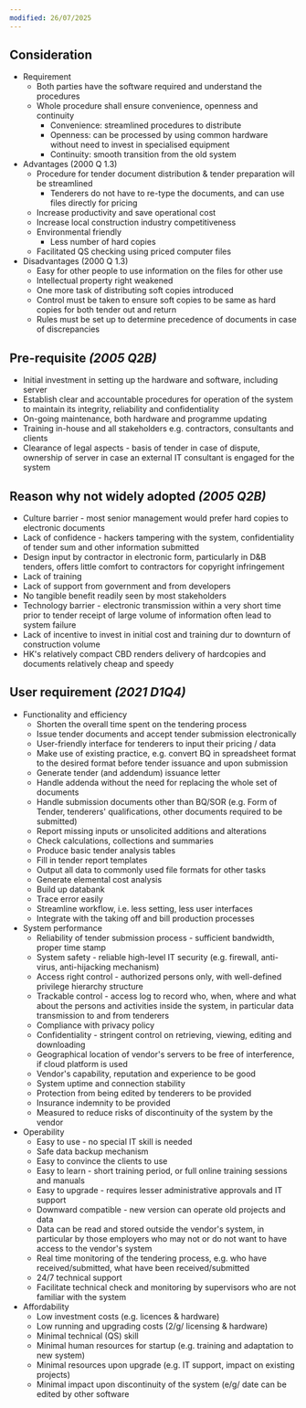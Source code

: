 ```yaml
---
modified: 26/07/2025
---
```

## Consideration

- Requirement
	- Both parties have the software required and understand the procedures
	- Whole procedure shall ensure convenience, openness and continuity
		- Convenience: streamlined procedures to distribute
		- Openness: can be processed by using common hardware without need to invest in specialised equipment
		- Continuity: smooth transition from the old system
- Advantages (2000 Q 1.3)
	- Procedure for tender document distribution & tender preparation will be streamlined
		- Tenderers do not have to re-type the documents, and can use files directly for pricing
	- Increase productivity and save operational cost
	- Increase local construction industry competitiveness
	- Environmental friendly
		- Less number of hard copies
	- Facilitated QS checking using priced computer files
- Disadvantages (2000 Q 1.3)
	- Easy for other people to use information on the files for other use
	- Intellectual property right weakened
	- One more task of distributing soft copies introduced
	- Control must be taken to ensure soft copies to be same as hard copies for both tender out and return
	- Rules must be set up to determine precedence of documents in case of discrepancies

## Pre-requisite *(2005 Q2B)*

- Initial investment in setting up the hardware and software, including server
- Establish clear and accountable procedures for operation of the system to maintain its integrity, reliability and confidentiality
- On-going maintenance, both hardware and programme updating
- Training in-house and all stakeholders e.g. contractors, consultants and clients
- Clearance of legal aspects - basis of tender in case of dispute, ownership of server in case an external IT consultant is engaged for the system

## Reason why not widely adopted *(2005 Q2B)*

- Culture barrier - most senior management would prefer hard copies to electronic documents
- Lack of confidence - hackers tampering with the system, confidentiality of tender sum and other information submitted
- Design input by contractor in electronic form, particularly in D&B tenders, offers little comfort to contractors for copyright infringement 
- Lack of training
- Lack of support from government and from developers
- No tangible benefit readily seen by most stakeholders
- Technology barrier - electronic transmission within a very short time prior to tender receipt of large volume of information often lead to system failure
- Lack of incentive to invest in initial cost and training dur to downturn of construction volume
- HK's relatively compact CBD renders delivery of hardcopies and documents relatively cheap and speedy

## User requirement *(2021 D1Q4)*

- Functionality and efficiency
	- Shorten the overall time spent on the tendering process 
	- Issue tender documents and accept tender submission electronically
	- User-friendly interface for tenderers to input their pricing / data
	- Make use of existing practice, e.g. convert BQ in spreadsheet format to the desired format before tender issuance and upon submission
	- Generate tender (and addendum) issuance letter
	- Handle addenda without the need for replacing the whole set of documents
	- Handle submission documents other than BQ/SOR (e.g. Form of Tender, tenderers' qualifications, other documents required to be submitted)
	- Report missing inputs or unsolicited additions and alterations
	- Check calculations, collections and summaries
	- Produce basic tender analysis tables
	- Fill in tender report templates
	- Output all data to commonly used file formats for other tasks
	- Generate elemental cost analysis
	- Build up databank
	- Trace error easily
	- Streamline workflow, i.e. less setting, less user interfaces
	- Integrate with the taking off and bill production processes 
- System performance
	- Reliability of tender submission process - sufficient bandwidth, proper time stamp
	- System safety - reliable high-level IT security (e.g. firewall, anti-virus, anti-hijacking mechanism)
	- Access right control - authorized persons only, with well-defined privilege hierarchy structure
	- Trackable control - access log to record who, when, where and what about the persons and activities inside the system, in particular data transmission to and from tenderers
	- Compliance with privacy policy
	- Confidentiality - stringent control on retrieving, viewing, editing and downloading
	- Geographical location of vendor's servers to be free of interference, if cloud platform is used
	- Vendor's capability, reputation and experience to be good
	- System uptime and connection stability
	- Protection from being edited by tenderers to be provided
	- Insurance indemnity to be provided
	- Measured to reduce risks of discontinuity of the system by the vendor
- Operability
	- Easy to use - no special IT skill is needed
	- Safe data backup mechanism
	- Easy to convince the clients to use
	- Easy to learn - short training period, or full online training sessions and manuals
	- Easy to upgrade - requires lesser administrative approvals and IT support
	- Downward compatible - new version can operate old projects and data
	- Data can be read and stored outside the vendor's system, in particular by those employers who may not or do not want to have access to the vendor's system
	- Real time monitoring of the tendering process, e.g. who have received/submitted, what have been received/submitted
	- 24/7 technical support
	- Facilitate technical check and monitoring by supervisors who are not familiar with the system
- Affordability
	- Low investment costs (e.g. licences & hardware)
	- Low running and upgrading costs (2/g/ licensing & hardware)
	- Minimal technical (QS) skill
	- Minimal human resources for startup (e.g. training and adaptation to new system)
	- Minimal resources upon upgrade (e.g. IT support, impact on existing projects)
	- Minimal impact upon discontinuity of the system (e/g/ date can be edited by other software